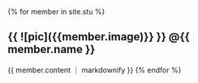 {% for member in site.stu %}
  <h2> {{ ![pic]({{member.image)}} }} @{{ member.name }}</h2>
   {{ member.content ｜ markdownify }} 
{% endfor %}
